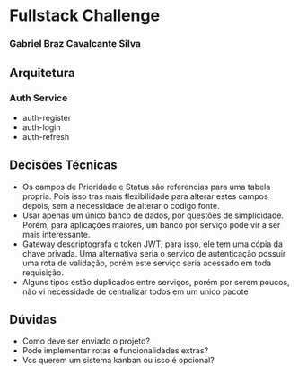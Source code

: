 # Fullstack Challenge

### Gabriel Braz Cavalcante Silva

## Arquitetura

### Auth Service

- auth-register
- auth-login
- auth-refresh

## Decisões Técnicas

- Os campos de Prioridade e Status são referencias para uma tabela propria. Pois isso tras mais flexibilidade para alterar estes campos depois, sem a necessidade de alterar o codigo fonte.
- Usar apenas um único banco de dados, por questões de simplicidade. Porém, para aplicações maiores, um banco por serviço pode vir a ser mais interessante.
- Gateway descriptografa o token JWT, para isso, ele tem uma cópia da chave privada. Uma alternativa seria o serviço de autenticação possuir uma rota de validação, porém este serviço seria acessado em toda requisição.
- Alguns tipos estão duplicados entre serviços, porém por serem poucos, não vi necessidade de centralizar todos em um unico pacote

## Dúvidas

- Como deve ser enviado o projeto?
- Pode implementar rotas e funcionalidades extras?
- Vcs querem um sistema kanban ou isso é opcional?
